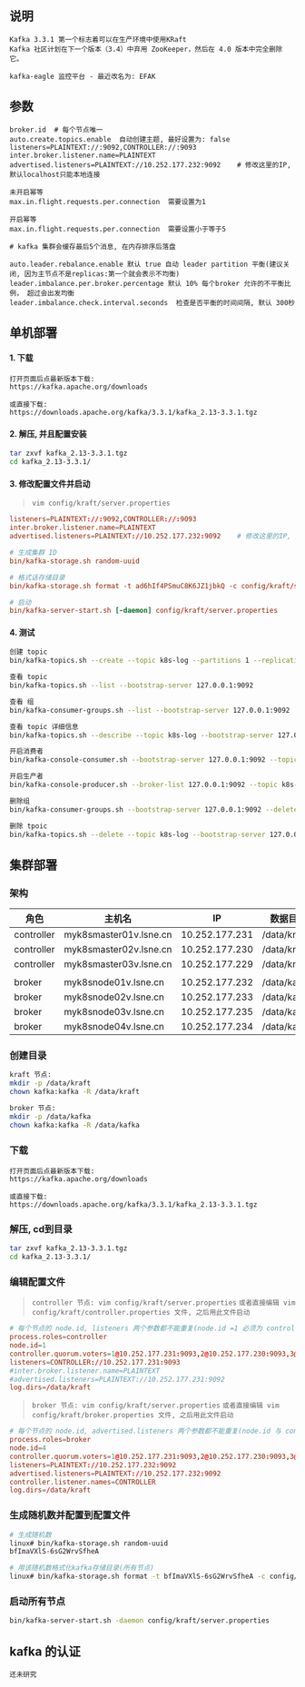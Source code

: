 ## 说明

```
Kafka 3.3.1 第一个标志着可以在生产环境中使用KRaft
Kafka 社区计划在下一个版本（3.4）中弃用 ZooKeeper，然后在 4.0 版本中完全删除它。

kafka-eagle 监控平台 - 最近改名为: EFAK
```

## 参数

```
broker.id  # 每个节点唯一
auto.create.topics.enable  自动创建主题, 最好设置为: false
listeners=PLAINTEXT://:9092,CONTROLLER://:9093
inter.broker.listener.name=PLAINTEXT
advertised.listeners=PLAINTEXT://10.252.177.232:9092    # 修改这里的IP, 默认localhost只能本地连接

未开启幂等
max.in.flight.requests.per.connection  需要设置为1

开启幂等
max.in.flight.requests.per.connection  需要设置小于等于5

# kafka 集群会缓存最后5个消息, 在内存排序后落盘

auto.leader.rebalance.enable 默认 true 自动 leader partition 平衡(建议关闭, 因为主节点不是replicas:第一个就会表示不均衡)
leader.imbalance.per.broker.percentage 默认 10% 每个broker 允许的不平衡比例， 超过会出发均衡
leader.imbalance.check.interval.seconds  检查是否平衡的时间间隔, 默认 300秒
```

## 单机部署

#### 1. 下载

```
打开页面后点最新版本下载:
https://kafka.apache.org/downloads  

或直接下载:
https://downloads.apache.org/kafka/3.3.1/kafka_2.13-3.3.1.tgz
```

#### 2. 解压, 并且配置安装

```sh
tar zxvf kafka_2.13-3.3.1.tgz
cd kafka_2.13-3.3.1/
```

#### 3. 修改配置文件并启动

> `vim config/kraft/server.properties`

```toml
listeners=PLAINTEXT://:9092,CONTROLLER://:9093
inter.broker.listener.name=PLAINTEXT
advertised.listeners=PLAINTEXT://10.252.177.232:9092    # 修改这里的IP, 默认localhost只能本地连接

# 生成集群 ID
bin/kafka-storage.sh random-uuid

# 格式话存储目录
bin/kafka-storage.sh format -t ad6hIf4PSmuC8K6JZ1jbkQ -c config/kraft/server.properties

# 启动
bin/kafka-server-start.sh [-daemon] config/kraft/server.properties 
```

#### 4. 测试

```sh
创建 topic 
bin/kafka-topics.sh --create --topic k8s-log --partitions 1 --replication-factor 1 --bootstrap-server 127.0.0.1:9092

查看 topic
bin/kafka-topics.sh --list --bootstrap-server 127.0.0.1:9092

查看 组
bin/kafka-consumer-groups.sh --list --bootstrap-server 127.0.0.1:9092

查看 topic 详细信息
bin/kafka-topics.sh --describe --topic k8s-log --bootstrap-server 127.0.0.1:9092

开启消费者
bin/kafka-console-consumer.sh --bootstrap-server 127.0.0.1:9092 --topic k8s-log

开启生产者
bin/kafka-console-producer.sh --broker-list 127.0.0.1:9092 --topic k8s-log

删除组
bin/kafka-consumer-groups.sh --bootstrap-server 127.0.0.1:9092 --delete --group console-consumer-17808

删除 tpoic
bin/kafka-topics.sh --delete --topic k8s-log --bootstrap-server 127.0.0.1:9092
```

## 集群部署

### 架构
| 角色         | 主机名                    | IP             | 数据目录         |
| ---------- | ---------------------- | -------------- | ------------ |
| controller | myk8smaster01v.lsne.cn | 10.252.177.231 | /data/kraft/ |
| controller | myk8smaster02v.lsne.cn | 10.252.177.230 | /data/kraft/ |
| controller | myk8smaster03v.lsne.cn | 10.252.177.229 | /data/kraft/ |
|            |                        |                |              |
| broker     | myk8snode01v.lsne.cn   | 10.252.177.232 | /data/kafka/ |
| broker     | myk8snode02v.lsne.cn   | 10.252.177.233 | /data/kafka/ |
| broker     | myk8snode03v.lsne.cn   | 10.252.177.235 | /data/kafka/ |
| broker     | myk8snode04v.lsne.cn   | 10.252.177.234 | /data/kafka/ |


### 创建目录

```sh
kraft 节点:
mkdir -p /data/kraft
chown kafka:kafka -R /data/kraft

broker 节点:
mkdir -p /data/kafka
chown kafka:kafka -R /data/kafka
```

### 下载

```
打开页面后点最新版本下载:
https://kafka.apache.org/downloads  

或直接下载:
https://downloads.apache.org/kafka/3.3.1/kafka_2.13-3.3.1.tgz
```

### 解压, cd到目录

```sh
tar zxvf kafka_2.13-3.3.1.tgz
cd kafka_2.13-3.3.1/
```

### 编辑配置文件

> `controller 节点: vim config/kraft/server.properties`
> `或者直接编辑 vim config/kraft/controller.properties 文件, 之后用此文件启动`

```toml
# 每个节点的 node.id, listeners 两个参数都不能重复(node.id =1 必须为 controller 节点)
process.roles=controller
node.id=1
controller.quorum.voters=1@10.252.177.231:9093,2@10.252.177.230:9093,3@10.252.177.229:9093
listeners=CONTROLLER://10.252.177.231:9093
#inter.broker.listener.name=PLAINTEXT
#advertised.listeners=PLAINTEXT://10.252.177.231:9092
log.dirs=/data/kraft
```

> `broker 节点: vim config/kraft/server.properties`
> `或者直接编辑 vim config/kraft/broker.properties 文件, 之后用此文件启动`

```toml
# 每个节点的 node.id, advertised.listeners 两个参数都不能重复(node.id 与 controller 中的值也不能重复)
process.roles=broker
node.id=4
controller.quorum.voters=1@10.252.177.231:9093,2@10.252.177.230:9093,3@10.252.177.229:9093
listeners=PLAINTEXT://10.252.177.232:9092
advertised.listeners=PLAINTEXT://10.252.177.232:9092
controller.listener.names=CONTROLLER
log.dirs=/data/kraft
```

### 生成随机数并配置到配置文件

```sh
# 生成随机数
linux# bin/kafka-storage.sh random-uuid
bfImaVXlS-6sG2WrvSfheA

# 用该随机数格式化kafka存储目录(所有节点)
linux# bin/kafka-storage.sh format -t bfImaVXlS-6sG2WrvSfheA -c config/kraft/server.properties
```

### 启动所有节点

```sh
bin/kafka-server-start.sh -daemon config/kraft/server.properties 
```

## kafka 的认证

```
还未研究
```